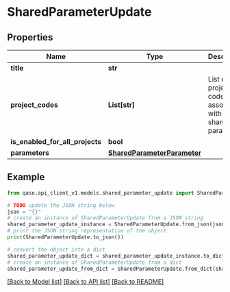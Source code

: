 # SharedParameterUpdate


## Properties

Name | Type | Description | Notes
------------ | ------------- | ------------- | -------------
**title** | **str** |  | [optional] 
**project_codes** | **List[str]** | List of project codes to associate with this shared parameter | [optional] 
**is_enabled_for_all_projects** | **bool** |  | [optional] 
**parameters** | [**SharedParameterParameter**](SharedParameterParameter.md) |  | [optional] 

## Example

```python
from qase.api_client_v1.models.shared_parameter_update import SharedParameterUpdate

# TODO update the JSON string below
json = "{}"
# create an instance of SharedParameterUpdate from a JSON string
shared_parameter_update_instance = SharedParameterUpdate.from_json(json)
# print the JSON string representation of the object
print(SharedParameterUpdate.to_json())

# convert the object into a dict
shared_parameter_update_dict = shared_parameter_update_instance.to_dict()
# create an instance of SharedParameterUpdate from a dict
shared_parameter_update_from_dict = SharedParameterUpdate.from_dict(shared_parameter_update_dict)
```
[[Back to Model list]](../README.md#documentation-for-models) [[Back to API list]](../README.md#documentation-for-api-endpoints) [[Back to README]](../README.md)


